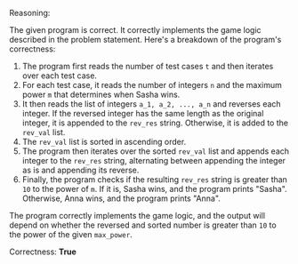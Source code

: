 Reasoning:

The given program is correct. It correctly implements the game logic described in the problem statement. Here's a breakdown of the program's correctness:

1. The program first reads the number of test cases `t` and then iterates over each test case.
2. For each test case, it reads the number of integers `n` and the maximum power `m` that determines when Sasha wins.
3. It then reads the list of integers `a_1, a_2, ..., a_n` and reverses each integer. If the reversed integer has the same length as the original integer, it is appended to the `rev_res` string. Otherwise, it is added to the `rev_val` list.
4. The `rev_val` list is sorted in ascending order.
5. The program then iterates over the sorted `rev_val` list and appends each integer to the `rev_res` string, alternating between appending the integer as is and appending its reverse.
6. Finally, the program checks if the resulting `rev_res` string is greater than `10` to the power of `m`. If it is, Sasha wins, and the program prints "Sasha". Otherwise, Anna wins, and the program prints "Anna".

The program correctly implements the game logic, and the output will depend on whether the reversed and sorted number is greater than `10` to the power of the given `max_power`.

Correctness: **True**